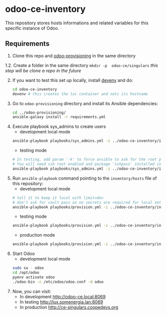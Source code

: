 # odoo-ce-inventory
This repository stores hosts informations and related variables for this specific instance of Odoo.
## Requirements

1. Clone this repo and [odoo-provisioning](https://gitlab.com/coopdevs/odoo-provisioning) in the same directory

1.2. Create a folder in the same directory `mkdir -p  odoo-ce/singulars` _this step will be clone a repo in the future_

2. If you want to test this set up locally, install [devenv](https://github.com/coopdevs/devenv/) and do:
   ```sh
   cd odoo-ce-inventory
   devenv # this creates the lxc container and sets its hostname
   ```
3. Go to `odoo-provisioning` directory and install its Ansible dependencies:
   ```sh
   cd ../odoo-provisioning/
   ansible-galaxy install -r requirements.yml
   ```
4. Execute playbook sys_admins to create users
   * development local mode
    ```sh
    ansible-playbook playbooks/sys_admins.yml -i ../odoo-ce-inventory/inventory/hosts --limit=dev --user=root
    ```
   * testing mode
    ```sh
    # In testing, add param '-k' to force ansible to ask for the root password
    # You will need ssh root enabled and package 'sshpass' installed in your machine
    ansible-playbook playbooks/sys_admins.yml -i ../odoo-ce-inventory/inventory/hosts --limit=testing --user=root -k
    ```
5. Run `ansible-playbook` command pointing to the `inventory/hosts` file of this repository:
   * development local mode
   ```sh
   # tell it to keep it local with limit=dev
   # don't ask for vault pass as no secrets are required for local setups
   ansible-playbook playbooks/provision.yml -i ../odoo-ce-inventory/inventory/hosts --limit=dev
   ```
   * testing mode
   ```sh
   ansible-playbook playbooks/provision.yml -i ../odoo-ce-inventory/inventory/hosts --ask-vault-pass --limit=testing
   ```
   * production mode
   ```sh
   ansible-playbook playbooks/provision.yml -i ../odoo-ce-inventory/inventory/hosts --ask-vault-pass --limit=production
   ```
6. Start Odoo
   * development local mode
   ```sh
   sudo su - odoo
   cd /opt/odoo
   pyenv activate odoo
   ./odoo-bin -c /etc/odoo/odoo.conf -d odoo
   ```
7. Now, you can visit:
   * In development http://odoo-ce.local:8069
   * In testing http://lux.somenergia.lan:8069
   * In production http://ce-singulars.coopedevs.org
